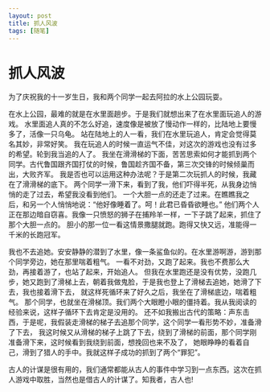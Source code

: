 ```yaml
---
layout: post
title: 抓人风波
tags: [随笔]
---
```


# 抓人风波

为了庆祝我的十一岁生日，我和两个同学一起去阿拉的水上公园玩耍。
  
在水上公园，最难的就是在水里面趟步。于是我们就想出来了在水里面玩追人的游戏。
水里面追人真的不怎么好追，速度像是被放了慢动作一样的，比陆地上要慢多了，活像一只乌龟。
站在陆地上的人一看，我们在水里玩追人，肯定会觉得莫名其妙，非常好笑。
我在玩追人的时候一直运气不佳，对这次的游戏也没有过多的希望。轮到我当追的人了。
我坐在滑滑梯的下面，苦苦思索如何才能抓到两个同学。古代鲁国跟齐国打仗的时候，鲁国趁齐国不备，第三次交锋的时候倾巢而出，大败齐军。
我是否也可以运用这种办法呢？于是第二次玩抓人的时候，我藏在了滑滑梯的底下。
两个同学一滑下来，看到了我，他们吓得半死，从我身边悄悄的走了过去，希望我没看到他们。
一个大胆一点的还走了过来。在瞧瞧我之后，和另一个人悄悄地说：“他好像睡着了。呵！此君已昏昏欲睡也。”
他们两个人正在那边暗自窃喜。我像一只愤怒的狮子在捕羚羊一样，一下子跳了起来，抓住了那个大胆一点的。
胆小的那一位一看这情景撒腿就跑。跑得又快又远，准能得一千米的长跑冠军。

我也不去追她。安安静静的潜到了水里，像一条鲨鱼似的。在水里游啊游，游到那个同学旁边，她在那里喘着粗气。
一看不对劲，又跑了起来。我也不费那么大劲，再接着游了，也站了起来，开始追人。
但我在水里跑还是没有优势，没跑几步，她又跑到了滑梯上去，朝着我做鬼脸，于是我也登上了滑梯去追她，她滑了下去，我也接着滑下去，
就这样死循环来了好久之后，我坐在了滑梯底边，喘着粗气。
那个同学，也就坐在滑梯顶。我们两个大眼瞪小眼的僵持着。我从我阅读的经验来说，这样子循环下去肯定是没用的。
还不如我搬出古代的策略：声东击西，于是呢，我假装走滑梯的梯子去追那个同学，这个同学一看形势不妙，准备滑了下去，
我这时候又从滑梯的梯子上跳了下去，绕到了滑梯的前面，那个同学刚准备滑下来，这时候看到我绕到前面，想挽回也来不及了，
她眼睁睁的看着自己，滑到了猎人的手中。我就这样子成功的抓到了两个“罪犯”。

古人的计谋是很有用的，我们通常都能从古人的事件中学习到一点东西。这次在抓人游戏中取胜，当然也是借古人的计谋了。知我者，古人也!






